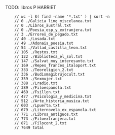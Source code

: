 TODO: libros P HARRIET

        // wc -l $( find -name '*.txt' ) | sort -n
        // 0 ./Galicia_ling_miscelanea.txt
        // 0 ./Libros_austral.txt
        // 0 ./Poesia_esp_y_extranjera.txt
        // 3 ./Errores_de_pegado.txt
        // 40 ./Losada.txt
        // 49 ./Adonais_poesia.txt
        // 54 ./Vallad_castilla_leon.txt
        // 105 ./Restos.txt
        // 122 ./Biblioteca_el_sol.txt
        // 147 ./Salvat_muy_interesante.txt
        // 169 ./Repes_frances_italoport.txt
        // 333 ./Teoreligion_2.txt
        // 336 ./Budismagibrujocult.txt
        // 359 ./Sexmujer.txt
        // 388 ./Lradio.txt
        // 389 ./Filoespanola.txt
        // 469 ./Fsillon.txt
        // 477 ./Psicologia_y_medicina.txt
        // 512 ./Arte_historia_musica.txt
        // 603 ./Lpuerta.txt
        // 679 ./Liternovela_ex_espanola.txt
        // 771 ./Libros_antiguos.txt
        // 773 ./Filoextranjera.txt
        // 871 ./Filocont_2.txt
        // 7649 total

